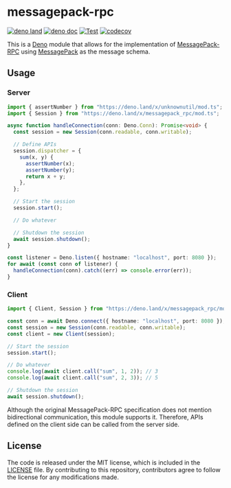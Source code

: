 # messagepack-rpc

[![deno land](http://img.shields.io/badge/available%20on-deno.land/x-lightgrey.svg?logo=deno)](https://deno.land/x/messagepack_rpc)
[![deno doc](https://doc.deno.land/badge.svg)](https://doc.deno.land/https/deno.land/x/messagepack_rpc/mod.ts)
[![Test](https://github.com/lambdalisue/deno-messagepack-rpc/workflows/Test/badge.svg)](https://github.com/lambdalisue/deno-messagepack-rpc/actions?query=workflow%3ATest)
[![codecov](https://codecov.io/github/lambdalisue/deno-messagepack-rpc/branch/main/graph/badge.svg?token=gXooPigw0y)](https://codecov.io/github/lambdalisue/deno-messagepack-rpc)

This is a [Deno][deno] module that allows for the implementation of
[MessagePack-RPC][messagepack-rpc] using [MessagePack][messagepack] as the
message schema.

[deno]: https://deno.land/
[messagepack]: https://github.com/messagepack/messagepack/blob/master/spec.md
[messagepack-rpc]: https://github.com/msgpack-rpc/msgpack-rpc

## Usage

### Server

```typescript
import { assertNumber } from "https://deno.land/x/unknownutil/mod.ts";
import { Session } from "https://deno.land/x/messagepack_rpc/mod.ts";

async function handleConnection(conn: Deno.Conn): Promise<void> {
  const session = new Session(conn.readable, conn.writable);

  // Define APIs
  session.dispatcher = {
    sum(x, y) {
      assertNumber(x);
      assertNumber(y);
      return x + y;
    },
  };

  // Start the session
  session.start();

  // Do whatever

  // Shutdown the session
  await session.shutdown();
}

const listener = Deno.listen({ hostname: "localhost", port: 8080 });
for await (const conn of listener) {
  handleConnection(conn).catch((err) => console.error(err));
}
```

### Client

```typescript
import { Client, Session } from "https://deno.land/x/messagepack_rpc/mod.ts";

const conn = await Deno.connect({ hostname: "localhost", port: 8080 });
const session = new Session(conn.readable, conn.writable);
const client = new Client(session);

// Start the session
session.start();

// Do whatever
console.log(await client.call("sum", 1, 2)); // 3
console.log(await client.call("sum", 2, 3)); // 5

// Shutdown the session
await session.shutdown();
```

Although the original MessagePack-RPC specification does not mention
bidirectional communication, this module supports it. Therefore, APIs defined on
the client side can be called from the server side.

## License

The code is released under the MIT license, which is included in the
[LICENSE](./LICENSE) file. By contributing to this repository, contributors
agree to follow the license for any modifications made.
